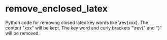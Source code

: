 # remove_enclosed_latex
Python code for removing closed latex key words like \rev{xxx}. The content "xxx" will be kept. The key word and curly brackets "\rev{" and "}" will be removed. 
